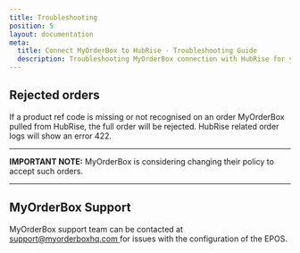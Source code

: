 ```yaml
---
title: Troubleshooting
position: 5
layout: documentation
meta:
  title: Connect MyOrderBox to HubRise - Troubleshooting Guide
  description: Troubleshooting MyOrderBox connection with HubRise for your EPOS and other apps to work as a cohesive whole. Connect apps and synchronise your data.
---
```


## Rejected orders

If a product ref code is missing or not recognised on an order MyOrderBox pulled from HubRise, the full order will be rejected. HubRise related order logs will show an error 422.

---

**IMPORTANT NOTE:** MyOrderBox is considering changing their policy to accept such orders.

---

## MyOrderBox Support

MyOrderBox support team can be contacted at [support@myorderboxhq.com ](mailto:support@myorderboxhq.com) for issues with the configuration of the EPOS.